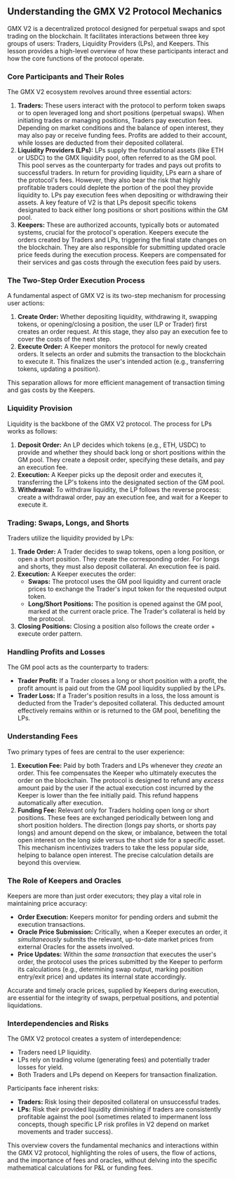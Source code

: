 ## Understanding the GMX V2 Protocol Mechanics

GMX V2 is a decentralized protocol designed for perpetual swaps and spot trading on the blockchain. It facilitates interactions between three key groups of users: Traders, Liquidity Providers (LPs), and Keepers. This lesson provides a high-level overview of how these participants interact and how the core functions of the protocol operate.

### Core Participants and Their Roles

The GMX V2 ecosystem revolves around three essential actors:

1.  **Traders:** These users interact with the protocol to perform token swaps or to open leveraged long and short positions (perpetual swaps). When initiating trades or managing positions, Traders pay execution fees. Depending on market conditions and the balance of open interest, they may also pay or receive funding fees. Profits are added to their account, while losses are deducted from their deposited collateral.
2.  **Liquidity Providers (LPs):** LPs supply the foundational assets (like ETH or USDC) to the GMX liquidity pool, often referred to as the GM pool. This pool serves as the counterparty for trades and pays out profits to successful traders. In return for providing liquidity, LPs earn a share of the protocol's fees. However, they also bear the risk that highly profitable traders could deplete the portion of the pool they provide liquidity to. LPs pay execution fees when depositing or withdrawing their assets. A key feature of V2 is that LPs deposit specific tokens designated to back either long positions or short positions within the GM pool.
3.  **Keepers:** These are authorized accounts, typically bots or automated systems, crucial for the protocol's operation. Keepers execute the orders created by Traders and LPs, triggering the final state changes on the blockchain. They are also responsible for submitting updated oracle price feeds during the execution process. Keepers are compensated for their services and gas costs through the execution fees paid by users.

### The Two-Step Order Execution Process

A fundamental aspect of GMX V2 is its two-step mechanism for processing user actions:

1.  **Create Order:** Whether depositing liquidity, withdrawing it, swapping tokens, or opening/closing a position, the user (LP or Trader) first creates an order request. At this stage, they also pay an execution fee to cover the costs of the next step.
2.  **Execute Order:** A Keeper monitors the protocol for newly created orders. It selects an order and submits the transaction to the blockchain to execute it. This finalizes the user's intended action (e.g., transferring tokens, updating a position).

This separation allows for more efficient management of transaction timing and gas costs by the Keepers.

### Liquidity Provision

Liquidity is the backbone of the GMX V2 protocol. The process for LPs works as follows:

1.  **Deposit Order:** An LP decides which tokens (e.g., ETH, USDC) to provide and whether they should back long or short positions within the GM pool. They create a deposit order, specifying these details, and pay an execution fee.
2.  **Execution:** A Keeper picks up the deposit order and executes it, transferring the LP's tokens into the designated section of the GM pool.
3.  **Withdrawal:** To withdraw liquidity, the LP follows the reverse process: create a withdrawal order, pay an execution fee, and wait for a Keeper to execute it.

### Trading: Swaps, Longs, and Shorts

Traders utilize the liquidity provided by LPs:

1.  **Trade Order:** A Trader decides to swap tokens, open a long position, or open a short position. They create the corresponding order. For longs and shorts, they must also deposit collateral. An execution fee is paid.
2.  **Execution:** A Keeper executes the order:
    *   **Swaps:** The protocol uses the GM pool liquidity and current oracle prices to exchange the Trader's input token for the requested output token.
    *   **Long/Short Positions:** The position is opened against the GM pool, marked at the current oracle price. The Trader's collateral is held by the protocol.
3.  **Closing Positions:** Closing a position also follows the create order + execute order pattern.

### Handling Profits and Losses

The GM pool acts as the counterparty to traders:

*   **Trader Profit:** If a Trader closes a long or short position with a profit, the profit amount is paid out from the GM pool liquidity supplied by the LPs.
*   **Trader Loss:** If a Trader's position results in a loss, the loss amount is deducted from the Trader's deposited collateral. This deducted amount effectively remains within or is returned to the GM pool, benefiting the LPs.

### Understanding Fees

Two primary types of fees are central to the user experience:

1.  **Execution Fee:** Paid by both Traders and LPs whenever they *create* an order. This fee compensates the Keeper who ultimately executes the order on the blockchain. The protocol is designed to refund any *excess* amount paid by the user if the actual execution cost incurred by the Keeper is lower than the fee initially paid. This refund happens automatically after execution.
2.  **Funding Fee:** Relevant only for Traders holding open long or short positions. These fees are exchanged periodically between long and short position holders. The direction (longs pay shorts, or shorts pay longs) and amount depend on the skew, or imbalance, between the total open interest on the long side versus the short side for a specific asset. This mechanism incentivizes traders to take the less popular side, helping to balance open interest. The precise calculation details are beyond this overview.

### The Role of Keepers and Oracles

Keepers are more than just order executors; they play a vital role in maintaining price accuracy:

*   **Order Execution:** Keepers monitor for pending orders and submit the execution transactions.
*   **Oracle Price Submission:** Critically, when a Keeper executes an order, it *simultaneously* submits the relevant, up-to-date market prices from external Oracles for the assets involved.
*   **Price Updates:** Within the *same transaction* that executes the user's order, the protocol uses the prices submitted by the Keeper to perform its calculations (e.g., determining swap output, marking position entry/exit price) and updates its internal state accordingly.

Accurate and timely oracle prices, supplied by Keepers during execution, are essential for the integrity of swaps, perpetual positions, and potential liquidations.

### Interdependencies and Risks

The GMX V2 protocol creates a system of interdependence:

*   Traders need LP liquidity.
*   LPs rely on trading volume (generating fees) and potentially trader losses for yield.
*   Both Traders and LPs depend on Keepers for transaction finalization.

Participants face inherent risks:

*   **Traders:** Risk losing their deposited collateral on unsuccessful trades.
*   **LPs:** Risk their provided liquidity diminishing if traders are consistently profitable against the pool (sometimes related to impermanent loss concepts, though specific LP risk profiles in V2 depend on market movements and trader success).

This overview covers the fundamental mechanics and interactions within the GMX V2 protocol, highlighting the roles of users, the flow of actions, and the importance of fees and oracles, without delving into the specific mathematical calculations for P&L or funding fees.